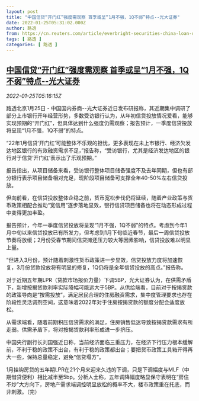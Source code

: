 ```yaml
---
layout: post
title: "中国信贷“开门红”强度需观察 首季或呈“1月不强，1Q不弱”特点--光大证券"
date: 2022-01-25T05:31:02.000Z
author: 路透
from: https://cn.reuters.com/article/everbright-securities-china-loan-outlook-idCNKBS2JZ0C9
tags: [ 路透 ]
categories: [ 路透 ]
---
```

<!--1643088662000-->
[中国信贷“开门红”强度需观察 首季或呈“1月不强，1Q不弱”特点--光大证券](https://cn.reuters.com/article/everbright-securities-china-loan-outlook-idCNKBS2JZ0C9)
------

<div>
<div><i>2022-01-25T05:16:15Z</i></div><p>路透北京1月25日 - 中国国内券商--光大证券近日发布研报称，其近期集中调研了部分上市银行开年经营形势，多数受访银行认为，从年初信贷投放情况爱看，能够实现预期的“开门红”，但具体达到什么强度仍需观察；报告预计，一季度信贷投放将呈现“1月不强，1Q不弱”的特点。</p><p>“22年1月信贷‘开门红’可能整体不乐观的担忧，更多表现在未上市银行、经济欠发达地区银行的有效融资需求不足，”报告称，“受访银行，尤其是经济发达地区的银行对于信贷‘开门红’表示出了乐观预期。”</p><p>报告指出，从项目储备来看，受访银行整体项目储备强度不及去年同期，但也有部分银行表示项目储备相对充足，现阶段项目储备可支撑全年40-50%左右信贷投放。</p><p>但向前看，在信贷投放整体企稳之前，货币宽松步伐仍将延续，随着产业政策与货币政策相配合推动“宽信用”逐步落地显效，银行信贷项目储备也将在动态形成过程中变得更加丰盈。</p><p>报告预计，今年一季度信贷投放将呈现“1月不强，1Q不弱”的特点。考虑到今年1 月中旬以来信贷投放已有所发力，但考虑到1月下旬临近春节，最后一周信贷投放节奏将放缓；2月份受春节期间信贷摊还压力较大等因素影响，信贷投放难以明显上量。</p><p>“但进入3月份，预计随着刺激性货币政策进一步显效，信贷投放力度将加速恢复，3月份贷款投放将有明显的修复，1Q仍将是全年信贷投放的高点。”报告称。</p><p>对于近期五年期LPR（贷款市场报价力量）下调5BP，光大证券认为，在供需矛盾下，新增按揭贷款利率实际降幅可能远大于5BP。从供给端看，目前对于按揭贷款的政策导向是“按需投放”，满足居民合理的住房融资需求，集中度管理要求也存在阶段性灵活调剂空间，这意味着2022年对于住房按揭贷款的额度分配会适度放松。</p><p>从需求端看，随着前期积压信贷需求的满足，住房销售低迷导致按揭贷款需求有所走弱。供需矛盾下，将对按揭贷款利率形成进一步挤压。</p><p>中国央行副行长刘国强近日称，当前经济面临三重压力，在经济下行压力根本缓解前，不利于稳的政策不出台，有利于稳的政策都出台；要把货币政策工具箱开得再大一些，保持总量稳定，避免“信贷塌方”。</p><p>1月挂钩房贷的五年期LPR在21个月来迎来久违的下调，只是下调幅度与MLF（中期借贷便利）相比减半至5bp。分析人士称，五年调降幅度略显保守表明在“房住不炒”大方向下，房地产需求端调控明显放松的概率不大，楼市政策重在托底，而非刺激。（完）</p>
</div>
